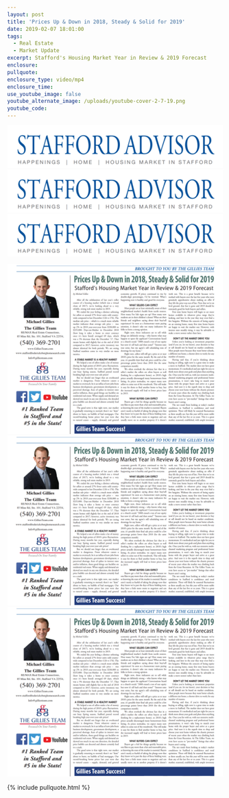 ```yaml
---
layout: post
title: 'Prices Up & Down in 2018, Steady & Solid for 2019'
date: 2019-02-07 18:01:00
tags:
  - Real Estate
  - Market Update
excerpt: Stafford's Housing Market Year in Review & 2019 Forecast
enclosure:
pullquote:
enclosure_type: video/mp4
enclosure_time:
use_youtube_image: false
youtube_alternate_image: /uploads/youtube-cover-2-7-19.png
youtube_code:
---
```


![](/uploads/stafford-header-2-7-19.png)![](/uploads/stafford-header-2-7-19-1.png)![](/uploads/stafford-header-2-7-19-2.png)

![](/uploads/stafford-article-2-7-2019.png)![](/uploads/stafford-article-2-7-2019-1.png)![](/uploads/stafford-article-2-7-2019-2.png)

{% include pullquote.html %}